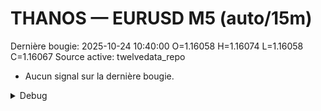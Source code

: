 # THANOS — EURUSD M5 (auto/15m)
Dernière bougie: 2025-10-24 10:40:00  O=1.16058  H=1.16074  L=1.16058  C=1.16067
Source active: twelvedata_repo

- Aucun signal sur la dernière bougie.

<details><summary>Debug</summary>

- TD_API_KEY manquant.

</details>